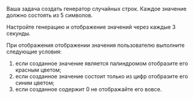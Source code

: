 Ваша задача создать генератор случайных строк. Каждое значение должно состоять из 5 символов. 

Настройте генерацию и отображение значений через каждые 3 секунды. 

При отображения отображении значения пользователю  выполните следующие условия:
1) если созданное значение является палиндромом отобразите его красным цветом;
2) если созданное значение состоит только из цифр отобразите его синим цветом;
3) если созданное содержит 0 не отображайте его вовсе.
